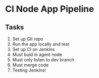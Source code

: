# CI Node App Pipeline

## Tasks
1. Set up Git repo
2. Run the app locally and test
3. Set up CI on Jenkins
4. Must buid in agent node 
5. Must only listen to dev branch 
6. Must merge code 
7. Testing Jenkins! 

